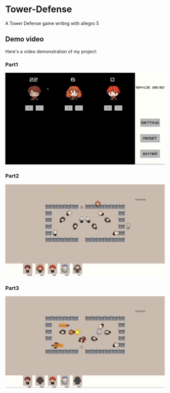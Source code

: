 # Tower-Defense
A Tower Defense game writing with allegro 5

## Demo video

Here's a video demonstration of my project:

### Part1
![video 1](./GIF/1.gif)
### Part2
![video 2](./GIF/2.gif)
### Part3
![video 3](./GIF/3.gif)
